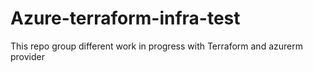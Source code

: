 # Azure-terraform-infra-test


This repo group different work in progress with Terraform and azurerm provider
